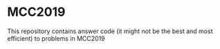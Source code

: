 # MCC2019

This repository contains answer code (it might not be the best and most efficient) to problems in MCC2019
